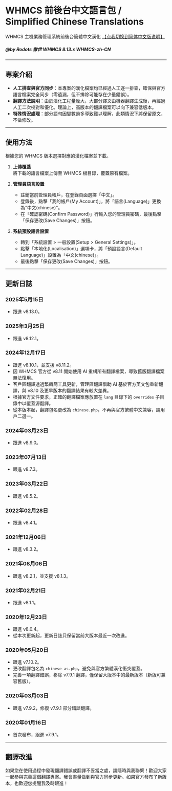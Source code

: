 # WHMCS 前後台中文語言包 / Simplified Chinese Translations

WHMCS 主機業務管理系統前後台簡體中文漢化 [【点我切换到简体中文版说明】](https://github.com/Rodots/WHMCS-zh-CN)

##### @by Rodots 傲世 WHMCS 8.13.x WHMCS-zh-CN

---

## 專案介紹

- **人工排查與官方同步**：本專案的漢化檔案均已經過人工逐一排查，確保與官方語言檔案完全同步（零遺漏，但不排除可能存在少量錯誤）。
- **翻譯方法說明**：由於漢化工程量龐大，大部分譯文由機器翻譯生成後，再經過人工二次校對和優化。理論上，高版本的翻譯檔案可以向下兼容低版本。
- **特殊情況處理**：部分語句因變數過多導致難以理解，此類情況下將保留原文，不做修改。

---

## 使用方法

根據您的 WHMCS 版本選擇對應的漢化檔案並下載。

1. **上傳覆蓋**  
   將下載的語言檔案上傳至 WHMCS 根目錄，覆蓋原有檔案。

2. **管理員語言設置**  
   - 註銷當前管理員帳戶，在登錄頁面選擇「中文」。
   - 登錄後，點擊「我的帳戶(My Account)」，將「語言(Language)」更換為"中文(chinese)"。
   - 在「確認密碼(Confirm Password)」行輸入您的管理員密碼，最後點擊「保存更改(Save Changes)」按鈕。

3. **系統預設語言設置**  
   - 轉到「系統設置 > 一般設置(Setup > General Settings)」。
   - 點擊「本地化(Localisation)」選項卡，將「預設語言(Default Language)」設置為「中文(chinese)」。
   - 最後點擊「保存更改(Save Changes)」按鈕。

---

## 更新日誌

### 2025年5月15日
- 跟進 v8.13.0。

### 2025年3月25日
- 跟進 v8.12.1。

### 2024年12月17日
- 跟進 v8.10.1，並支援 v8.11.2。
- 因 WHMCS 官方從 v8.11 開始使用 AI 重構所有翻譯檔案，導致舊版翻譯檔案無法復用。
- 客戶區翻譯透過繁轉簡工具更新，管理區翻譯借助 AI 基於官方英文包重新翻譯，與 v8.10 及更早版本的翻譯結果有較大差異。
- 根據官方文件要求，正確的翻譯檔案應放置在 `lang` 目錄下的 `overrides` 子目錄中以覆蓋源翻譯。
- 從本版本起，翻譯包名更改為 `chinese.php`，不再與官方繁體中文兼容，請用戶二選一。

### 2024年03月23日
- 跟進 v8.9.0。

### 2023年07月13日
- 跟進 v8.7.3。

### 2023年03月22日
- 跟進 v8.5.2。

### 2022年02月28日
- 跟進 v8.4.1。

### 2021年12月06日
- 跟進 v8.3.2。

### 2021年08月06日
- 跟進 v8.2.1，並支援 v8.1.3。

### 2021年02月21日
- 跟進 v8.1.1。

### 2020年12月23日
- 跟進 v8.0.4。
- 從本次更新起，更新日誌只保留當前大版本最近一次改進。

### 2020年05月20日
- 跟進 v7.10.2。
- 更改翻譯包名為 `chinese-as.php`，避免與官方繁體漢化衝突覆蓋。
- 完善一項翻譯錯誤，移除 v7.9.1 翻譯，僅保留大版本中的最新版本（新版可兼容舊版）。

### 2020年03月03日
- 跟進 v7.9.2，修復 v7.9.1 部分錯誤翻譯。

### 2020年01月16日
- 首次發布，跟進 v7.9.1。

---

## 翻譯改進

如果您在使用過程中發現翻譯錯誤或翻譯不妥當之處，請隨時與我聯繫！歡迎大家一起參與完善這個翻譯專案。我會盡量做到與官方同步更新。如果官方發布了新版本，也歡迎您提醒我及時跟進！